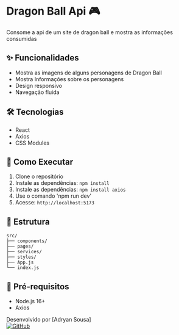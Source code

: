 # Dragon Ball Api 🎮

Consome a api de um site de dragon ball e mostra as informações consumidas

## ✨ Funcionalidades
- Mostra as imagens de alguns personagens de Dragon Ball
- Mostra Informações sobre os personagens
- Design responsivo
- Navegação fluida

## 🛠 Tecnologias
- React
- Axios
- CSS Modules

## 🚀 Como Executar
1. Clone o repositório
2. Instale as dependências: `npm install`
3. Instale as dependências: `npm install axios`
4. Use o comando 'npm run dev'
5. Acesse: `http://localhost:5173`

## 📂 Estrutura
```
src/
├── components/
├── pages/
├── services/
├── styles/
├── App.js
└── index.js
```

## 📌 Pré-requisitos
- Node.js 16+
- Axios


Desenvolvido por [Adryan Sousa]  
[![GitHub](https://img.shields.io/badge/GitHub-100000?style=flat&logo=github&logoColor=white)](https://github.com/AdryanSousa7)
 
 
